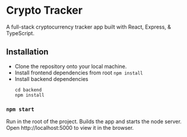 # Crypto Tracker
A full-stack cryptocurrency tracker app built with React, Express, & TypeScript.

## Installation
* Clone the repository onto your local machine.
* Install frontend dependencies from root
``` npm install ```
* Install backend dependencies
  ```
  cd backend
  npm install
  ```

### `npm start`
Run in the root of the project. Builds the app and starts the node server.
Open http://localhost:5000 to view it in the browser.

